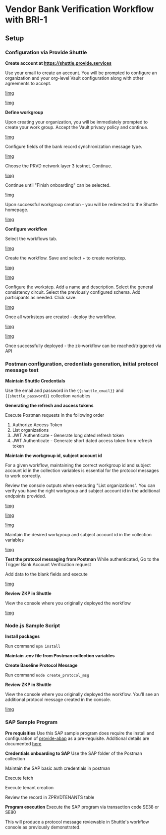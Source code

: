# Vendor Bank Verification Workflow with BRI-1

## Setup

### Configuration via Provide Shuttle

<b>Create account at https://shuttle.provide.services</b>

Use your email to create an account. You will be prompted to configure an organization and your org-level Vault configuration along with other agreements to accept.

[!img](/img/shuttle-signup.PNG)

[!img](/img/org-create.PNG)

<b>Define workgroup</b>

Upon creating your organization, you will be immediately prompted to create your work group. Accept the Vault privacy policy and continue. 

[!img](/img/create-workgroup.PNG)

Configure fields of the bank record synchronization message type. 

[!img](/img/workgroup-schema-create.PNG)

Choose the PRVD network layer 3 testnet. Continue.

[!img](/img/workgroup-network-select.PNG)

Continue until "Finish onboarding" can be selected.

[!img](/img/worgroup-finish-onboarding.PNG)

Upon successful workgroup creation - you will be redirected to the Shuttle homepage.

[!img](/img/shuttle-home.PNG)

<b>Configure workflow</b>

Select the workflows tab.

[!img](/img/shuttle-newwf.PNG)

Create the workflow. Save and select + to create workstep.

[!img](/img/wf-create.PNG)

[!img](/img/wf-addworkstep.PNG)

Configure the workstep. Add a name and description. Select the general consistency circuit. Select the previously configured schema. Add participants as needed. Click save.

[!img](/img/wf-workstepsave.PNG)

Once all worksteps are created - deploy the workflow.

[!img](/img/wf-deploy.PNG)

[!img](/img/wf-deploy-success.PNG)

Once successfully deployed - the zk-workflow can be reached/triggered via API

### Postman configuration, credentials generation, initial protocol message test

<b>Maintain Shuttle Credentials</b>

Use the email and password in the ```{{shuttle_email}}``` and ```{{shuttle_password}}``` collection variables

<b>Generating the refresh and access tokens</b>

Execute Postman requests in the following order
1. Authorize Access Token
2. List organizations
3. JWT Authenticate - Generate long dated refresh token
4. JWT Authenticate - Generate short dated access token from refresh token

<b>Maintain the workgroup id, subject account id</b>

For a given workflow, maintaining the correct workgroup id and subject account id in the collection variables is essential for the protocol messages to work correctly.

Review the console outputs when executing "List organizations". You can verify you have the right workgroup and subject account id in the additional endpoints provided.

[!img](/img/list-orgs.PNG)

[!img](/img/list-workgroups.PNG)

[!img](/img/list-subjaccts.PNG)

Maintain the desired workgroup and subject account id in the collection variables

[!img](/img/maintain-wg-subjacct.PNG)

<b>Test the protocol messaging from Postman</b>
While authenticated, Go to the Trigger Bank Account Verification request

Add data to the blank fields and execute

[!img](/img/postman-sent-protocol-msg.PNG)

<b>Review ZKP in Shuttle</b>

View the console where you originally deployed the workflow

[!img](/img/shuttle-msg-review1.PNG)

### Node.js Sample Script

<b>Install packages</b>

Run command ```npm install```

<b>Maintain .env file from Postman collection variables</b>

<b>Create Baseline Protocol Message</b>

Run command ```node create_protocol_msg```

<b>Review ZKP in Shuttle</b>

View the console where you originally deployed the workflow. You'll see an additional protocol message created in the console.

[!img](/img/shuttle-msg-review1.PNG)

### SAP Sample Program

<b>Pre requisities</b>
Use this SAP sample program does require the install and configuration of [provide-abap](https://github.com/provideplatform/provide-abap) as a pre-requisite. Additional details are documented [here](https://docs.provide.services/provide-abap)

<b>Credentials onboarding to SAP</b>
Use the SAP folder of the Postman collection

Maintain the SAP basic auth credentials in postman

Execute fetch

Execute tenant creation

Review the record in ZPRVDTENANTS table

<b>Program execution</b>
Execute the SAP program via transaction code SE38 or SE80

This will produce a protocol message reviewable in Shuttle's workflow console as previously demonstrated.
